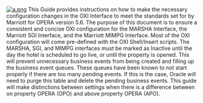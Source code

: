 [![a.png](https://i.postimg.cc/fTz0yrM4/a.png)](https://postimg.cc/JtFhdKyK)
This Guide provides instructions on how to make the necessary configuration changes in the OXI Interface to meet the standards set for by Marriott for OPERA version 5.6.
The purpose of this document is to ensure a consistent and concise OXI configuration for the MARSHA Interface, the Marriott SGI Interface, and the Marriott MIMPG Interface. Most of the OXI configuration will come pre-defined with the OXI Shell/Insert scripts.
The MARSHA, SGI, and MIMPG interfaces must be marked as Inactive until the day the hotel is scheduled to go live, or until the property is opened. 
This will prevent unnecessary business events from being created and filling up the business event queues. 
These queues have been known to not start properly if there are too many pending events. If this is the case, Oracle will need to purge this table and delete the pending business events.
This guide will make distinctions between settings when there is a difference between on property OPERA (OPO) and above property OPERA (APO).
